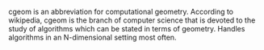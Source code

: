 cgeom is an abbreviation for computational geometry. According to wikipedia,
cgeom is the branch of computer science that is devoted to the study of algorithms
which can be stated in terms of geometry. Handles algorithms in an N-dimensional setting
most often.